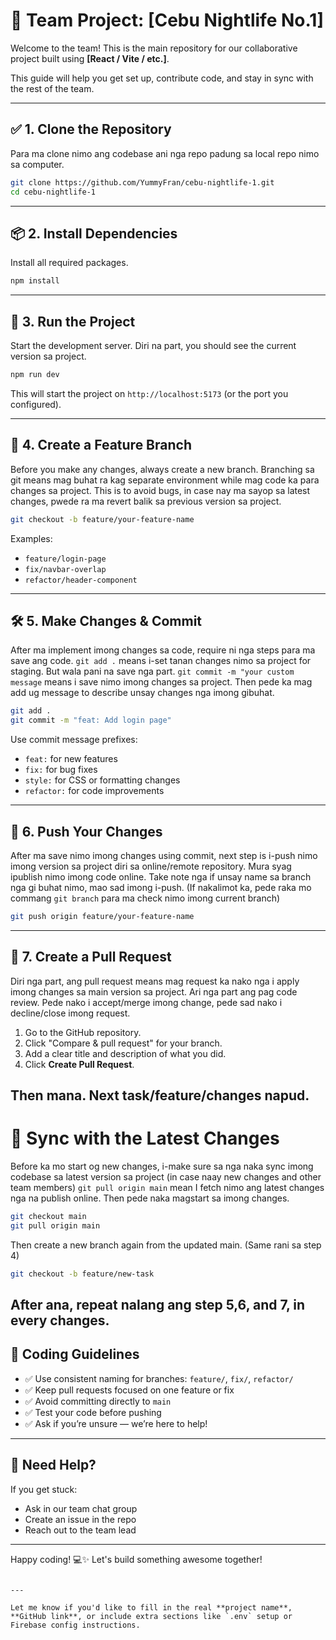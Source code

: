 # 🚀 Team Project: [Cebu Nightlife No.1]

Welcome to the team! This is the main repository for our collaborative project built using **[React / Vite / etc.]**.

This guide will help you get set up, contribute code, and stay in sync with the rest of the team.

---

## ✅ 1. Clone the Repository
Para ma clone nimo ang codebase ani nga repo padung sa local repo nimo sa computer.

```bash
git clone https://github.com/YummyFran/cebu-nightlife-1.git
cd cebu-nightlife-1
```


---

## 📦 2. Install Dependencies

Install all required packages.

```bash
npm install
```

---

## 🧪 3. Run the Project

Start the development server.
Diri na part, you should see the current version sa project.

```bash
npm run dev
```

This will start the project on `http://localhost:5173` (or the port you configured).

---

## 🌱 4. Create a Feature Branch

Before you make any changes, always create a new branch.
Branching sa git means mag buhat ra kag separate environment while mag code ka para changes sa project. This is to avoid bugs, in case nay ma sayop sa latest changes, pwede ra ma revert balik sa previous version sa project.

```bash
git checkout -b feature/your-feature-name
```

Examples:
- `feature/login-page`
- `fix/navbar-overlap`
- `refactor/header-component`

---

## 🛠️ 5. Make Changes & Commit

After ma implement imong changes sa code, require ni nga steps para ma save ang code.
`git add .` means i-set tanan changes nimo sa project for staging. But wala pani na save nga part.
`git commit -m "your custom message` means i save nimo imong changes sa project. Then pede ka mag add ug message to describe unsay changes nga imong gibuhat.

```bash
git add .
git commit -m "feat: Add login page"
```

Use commit message prefixes:
- `feat:` for new features
- `fix:` for bug fixes
- `style:` for CSS or formatting changes
- `refactor:` for code improvements

---

## 🔼 6. Push Your Changes

After ma save nimo imong changes using commit, next step is i-push nimo imong version sa project diri sa online/remote repository. Mura syag ipublish nimo imong code online.
Take note nga if unsay name sa branch nga gi buhat nimo, mao sad imong i-push. (If nakalimot ka, pede raka mo commang `git branch` para ma check nimo imong current branch)

```bash
git push origin feature/your-feature-name
```

---

## 🔁 7. Create a Pull Request

Diri nga part, ang pull request means mag request ka nako nga i apply imong changes sa main version sa project. Ari nga part ang pag code review. Pede nako i accept/merge imong change, pede sad nako i decline/close imong request.

1. Go to the GitHub repository.
2. Click "Compare & pull request" for your branch.
3. Add a clear title and description of what you did.
4. Click **Create Pull Request**.

Then mana. Next task/feature/changes napud.
---

# 🔄 Sync with the Latest Changes

Before ka mo start og new changes, i-make sure sa nga naka sync imong codebase sa latest version sa project (in case naay new changes and other team members)
`git pull origin main` mean I fetch nimo ang latest changes nga na publish online. Then pede naka magstart sa imong changes.

```bash
git checkout main
git pull origin main
```

Then create a new branch again from the updated main. (Same rani sa step 4)

```bash
git checkout -b feature/new-task
```

After ana, repeat nalang ang step 5,6, and 7, in every changes.
---

## 🧼 Coding Guidelines

- ✅ Use consistent naming for branches: `feature/`, `fix/`, `refactor/`
- ✅ Keep pull requests focused on one feature or fix
- ✅ Avoid committing directly to `main`
- ✅ Test your code before pushing
- ✅ Ask if you’re unsure — we’re here to help!

---

## 🙋 Need Help?

If you get stuck:
- Ask in our team chat group
- Create an issue in the repo
- Reach out to the team lead

---

Happy coding! 💻✨
Let's build something awesome together!
```

---

Let me know if you'd like to fill in the real **project name**, **GitHub link**, or include extra sections like `.env` setup or Firebase config instructions.
